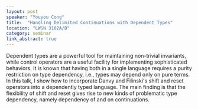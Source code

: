 ```yaml
---
layout: post
speaker: "Youyou Cong"
title:  "Handling Delimited Continuations with Dependent Types"
location: "LWSN 3102A/B"
category: seminar
link_abstract: true
---
```


 Dependent types are a powerful tool for maintaining
 non-trivial invariants, while control operators are a useful facility
 for implementing sophisticated behaviors.  It is known that having
 both in a single language requires a purity restriction on type
 dependency, i.e., types may depend only on pure terms.  In this talk,
 I show how to incorporate Danvy and Filinski's shift and reset
 operators into a dependently typed language.  The main finding is that
 the flexibility of shift and reset gives rise to new kinds of
 problematic type dependency, namely dependency of and on
 continuations.
